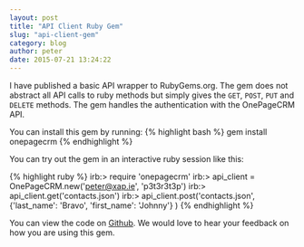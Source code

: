 ```yaml
---
layout: post
title: "API Client Ruby Gem"
slug: "api-client-gem"
category: blog
author: peter
date: 2015-07-21 13:24:22
---
```


I have published a basic API wrapper to RubyGems.org.
The gem does not abstract all API calls to ruby methods but simply gives the `GET`, `POST`, `PUT` and `DELETE` methods.
The gem handles the authentication with the OnePageCRM API.


You can install this gem by running:
{% highlight bash %}
    gem install onepagecrm
{% endhighlight %}


You can try out the gem in an interactive ruby session like this:

{% highlight ruby %}
    irb:> require 'onepagecrm'
    irb:> api_client = OnePageCRM.new('peter@xap.ie', 'p3t3r3t3p')
    irb:> api_client.get('contacts.json')
    irb:> api_client.post('contacts.json', {'last_name': 'Bravo', 'first_name': 'Johnny'} )
{% endhighlight %}

You can view the code on [Github][1].
We would love to hear your feedback on how you are using this gem.

  [1]: https://github.com/OnePageCRM/onepagecrm-gem